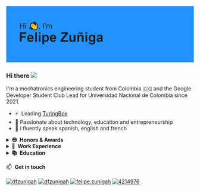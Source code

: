 <img src="https://raw.githubusercontent.com/dfzunigah/dfzunigah/main/Header.png" alt="Felipe Zuñiga, @TuringBox, @mind_unal">

### Hi there <a href="https://www.linkedin.com/in/dfzunigah/"><img src="https://media.giphy.com/media/hvRJCLFzcasrR4ia7z/giphy.gif" width="5%"></a>

I'm a mechatronics engineering student from Colombia :colombia: and the Google Developer Student Club Lead for Universidad Nacional de Colombia since 2021.

- ⚡ &nbsp;Leading [TuringBox](https://instagram.com/turingbox)
- 🌱 Passionate about technology, education and entrepreneurship
- 📢 I fluently speak spanish, english and french

<details>
  <summary><b>😎&nbsp;&nbsp;Honors&nbsp;&&nbsp;Awards</b></summary>
  <br/>

- I am the only student from a public university to ever become an [international START Fellow for HSG in Switzerland](https://ingenieria.bogota.unal.edu.co/es/noticias/item/504-start-fellowship-en-suiza.html).
- I founded and led MIND student club to win the [2021 NASA Human Exploration Rover Challenge](https://www.nasa.gov/centers/marshall/news/releases/2021/nasa-announces-winners-of-2021-human-exploration-rover-challenge.html). This is the only time in the history of the competition that a rookie team has taken the top spot in their first try and the second time an international team gets the first place.
- I've been twice a finalist in [TuApp Mobile App Contest](https://tuapp.org/).

</details>

<details>
  <summary><b>💼&nbsp;&nbsp;Work&nbsp;Experience</b></summary>
  <br/>
  
  In the overview below you will find my most recent work experience:

[<img align="left" height="94px" width="94px" alt="TuringBox" src="https://github.com/roaldnefs/roaldnefs/blob/main/images/kpn.jpeg?raw=true"/>](https://instagram.com/turingbox)

**Founder & CEO** \
[**TuringBox**](https://instagram.com/turingbox) • Colombia \
Since August 2021 \
<br/>

[<img align="left" height="94px" width="94px" alt="Google" src="https://upload.wikimedia.org/wikipedia/commons/5/53/Google_%22G%22_Logo.svg"/>](https://gdsc.community.dev/universidad-nacional-de-colombia/)

**Student Ambassador** \
[**Google**](https://gdsc.community.dev/universidad-nacional-de-colombia/) • Bogotá, Colombia \
Since August 2021
<br/>
<br/>

  Please find me on [LinkedIn](https://www.linkedin.com/in/dfzunigah/) for a more detailed description of my full work experience, education and certification.

</details>


<details>
  <summary><b>📚&nbsp;&nbsp;Education</b></summary>
  <br/>

[<img align="left" height="94px" width="94px" alt="UNAL" src="https://upload.wikimedia.org/wikipedia/commons/a/a2/Escudo_de_la_Universidad_Nacional_de_Colombia_%282016%29.svg"/>](https://unal.edu.co/)

**Mechatronics Engineering** \
[**Universidad Nacional de Colombia**](https://unal.edu.co/) • Colombia \
Minor in software development, major in entrepreneurship
<br/>

[<img align="left" height="94px" width="94px" alt="HSG" src="https://upload.wikimedia.org/wikipedia/de/7/77/Uni_St_Gallen_Logo.svg"/>](https://www.unisg.ch/en)

**Entrepreneurship** \
[**University of St. Gallen**](https://www.unisg.ch/en) • Suiza \
Fellow/Entrepreneur in residence for START Fellowship \
<br/>

[<img align="left" height="94px" width="94px" alt="UNIANDES" src="https://upload.wikimedia.org/wikipedia/commons/4/47/University_of_Los_Andes_logo.svg"/>](https://uniandes.edu.co)

**Business Administration** \
[**Universidad de los Andes**](https://uniandes.edu.co) • Colombia \
Exchange semester \
<br/>

[<img align="left" height="94px" width="94px" alt="UNBOSQUE" src="https://upload.wikimedia.org/wikipedia/commons/6/62/Logo_de_la_Universidad_El_Bosque.svg"/>]()

**Software Development** \
[**Universidad El Bosque**]() • Colombia \
Fellow for Misión TIC \
<br/>
<br/>

</details>

📫 &nbsp;**Get in touch**
<p align="left">

<a href="https://github.com/dfzunigah" target="blank"><img align="center" src="https://cdn.jsdelivr.net/npm/simple-icons@3.0.1/icons/github.svg" alt="dfzunigah" height="30" width="40" /></a>
<a href="https://www.linkedin.com/in/dfzunigah/" target="blank"><img align="center" src="https://raw.githubusercontent.com/rahuldkjain/github-profile-readme-generator/master/src/images/icons/Social/linked-in-alt.svg" alt="dfzunigah" height="30" width="40" /></a>
<a href="https://instagram.com/felipe.zunigah" target="blank"><img align="center" src="https://raw.githubusercontent.com/rahuldkjain/github-profile-readme-generator/master/src/images/icons/Social/instagram.svg" alt="felipe.zunigah" height="30" width="40" /></a>
<a href="mailto:dfzunigah@unal.edu.co" target="blank"><img align="center" src="https://upload.wikimedia.org/wikipedia/commons/7/7e/Gmail_icon_%282020%29.svg" alt="4214976" height="30" width="40" /></a>
